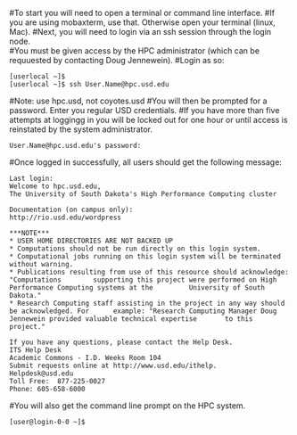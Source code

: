 #To start you will need to open a terminal or command line interface. 
#If you are using mobaxterm, use that. Otherwise open your terminal (linux, Mac). 
#Next, you will need to login via an ssh session through the login node.  
#You must be given access by the HPC administrator (which can be requuested by contacting Doug Jennewein).
#Login as so:

	[userlocal ~]$
	[userlocal ~]$ ssh User.Name@hpc.usd.edu

#Note: use hpc.usd, not coyotes.usd
#You will then be prompted for a password. Enter you regular USD credentials.
#If you have more than five attempts at loggingg in you will be locked out for one hour or until access is reinstated by the system administrator.

	User.Name@hpc.usd.edu's password: 

#Once logged in successfully, all users should get the following message:

	Last login: 
	Welcome to hpc.usd.edu, 
	The University of South Dakota's High Performance Computing cluster

	Documentation (on campus only):
	http://rio.usd.edu/wordpress

	***NOTE***
	* USER HOME DIRECTORIES ARE NOT BACKED UP
	* Computations should not be run directly on this login system.  
	* Computational jobs running on this login system will be terminated without warning.	
	* Publications resulting from use of this resource should acknowledge: "Computations 		supporting this project were performed on High Performance Computing systems at the 		University of South Dakota."
	* Research Computing staff assisting in the project in any way should be acknowledged. For 		example: "Research Computing Manager Doug Jennewein provided valuable technical expertise 		to this project."

	If you have any questions, please contact the Help Desk. 
	ITS Help Desk
	Academic Commons - I.D. Weeks Room 104 
	Submit requests online at http://www.usd.edu/ithelp. 
	Helpdesk@usd.edu 
	Toll Free:  877-225-0027 
	Phone: 605-658-6000

#You will also get the command line prompt on the HPC system.

	[user@login-0-0 ~]$ 
